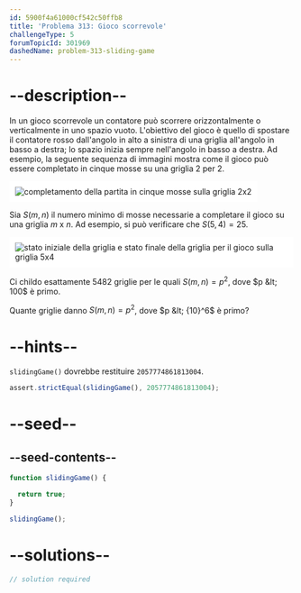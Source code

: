 ```yaml
---
id: 5900f4a61000cf542c50ffb8
title: 'Problema 313: Gioco scorrevole'
challengeType: 5
forumTopicId: 301969
dashedName: problem-313-sliding-game
---
```


# --description--

In un gioco scorrevole un contatore può scorrere orizzontalmente o verticalmente in uno spazio vuoto. L'obiettivo del gioco è quello di spostare il contatore rosso dall'angolo in alto a sinistra di una griglia all'angolo in basso a destra; lo spazio inizia sempre nell'angolo in basso a destra. Ad esempio, la seguente sequenza di immagini mostra come il gioco può essere completato in cinque mosse su una griglia 2 per 2.

<img class="img-responsive center-block" alt="completamento della partita in cinque mosse sulla griglia 2x2" src="https://cdn.freecodecamp.org/curriculum/project-euler/sliding-game-1.gif" style="background-color: white; padding: 10px;" />

Sia $S(m, n)$ il numero minimo di mosse necessarie a completare il gioco su una griglia $m$ x $n$. Ad esempio, si può verificare che $S(5, 4) = 25$.

<img class="img-responsive center-block" alt="stato iniziale della griglia e stato finale della griglia per il gioco sulla griglia 5x4" src="https://cdn.freecodecamp.org/curriculum/project-euler/sliding-game-2.gif" style="background-color: white; padding: 10px;" />

Ci childo esattamente 5482 griglie per le quali $S(m, n) = p^2$, dove $p &lt; 100$ è primo.

Quante griglie danno $S(m, n) = p^2$, dove $p &lt; {10}^6$ è primo?

# --hints--

`slidingGame()` dovrebbe restituire `2057774861813004`.

```js
assert.strictEqual(slidingGame(), 2057774861813004);
```

# --seed--

## --seed-contents--

```js
function slidingGame() {

  return true;
}

slidingGame();
```

# --solutions--

```js
// solution required
```

